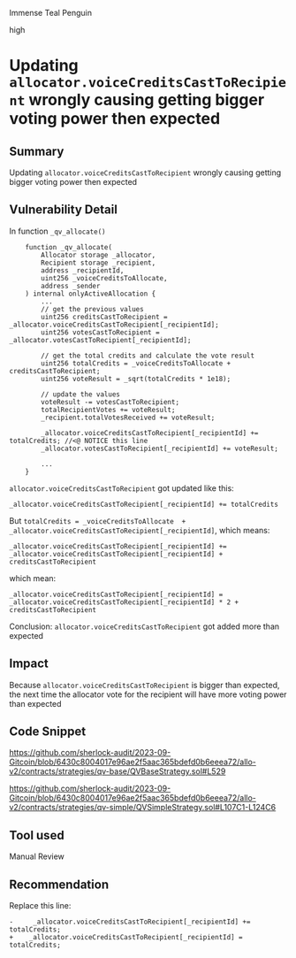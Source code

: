 Immense Teal Penguin

high

# Updating `allocator.voiceCreditsCastToRecipient` wrongly causing getting bigger voting power then expected
## Summary
Updating `allocator.voiceCreditsCastToRecipient` wrongly causing getting bigger voting power then expected
## Vulnerability Detail
In function `_qv_allocate()`
```solidity
    function _qv_allocate(
        Allocator storage _allocator,
        Recipient storage _recipient,
        address _recipientId,
        uint256 _voiceCreditsToAllocate,
        address _sender
    ) internal onlyActiveAllocation {
        ...
        // get the previous values
        uint256 creditsCastToRecipient = _allocator.voiceCreditsCastToRecipient[_recipientId];
        uint256 votesCastToRecipient = _allocator.votesCastToRecipient[_recipientId];

        // get the total credits and calculate the vote result
        uint256 totalCredits = _voiceCreditsToAllocate + creditsCastToRecipient;
        uint256 voteResult = _sqrt(totalCredits * 1e18);

        // update the values
        voteResult -= votesCastToRecipient;
        totalRecipientVotes += voteResult;
        _recipient.totalVotesReceived += voteResult;

        _allocator.voiceCreditsCastToRecipient[_recipientId] += totalCredits; //<@ NOTICE this line
        _allocator.votesCastToRecipient[_recipientId] += voteResult;

        ...
    }
```
`allocator.voiceCreditsCastToRecipient` got updated like this:
```solidity
_allocator.voiceCreditsCastToRecipient[_recipientId] += totalCredits
```
But `totalCredits = _voiceCreditsToAllocate  + _allocator.voiceCreditsCastToRecipient[_recipientId]`, which means:
```solidity
_allocator.voiceCreditsCastToRecipient[_recipientId] += _allocator.voiceCreditsCastToRecipient[_recipientId] + creditsCastToRecipient
```
which mean:
```solidity
_allocator.voiceCreditsCastToRecipient[_recipientId] = _allocator.voiceCreditsCastToRecipient[_recipientId] * 2 + creditsCastToRecipient
```

Conclusion: `allocator.voiceCreditsCastToRecipient` got added more than expected 
## Impact
Because `allocator.voiceCreditsCastToRecipient` is bigger than expected, the next time the allocator vote for the recipient will have more voting power than expected
## Code Snippet
https://github.com/sherlock-audit/2023-09-Gitcoin/blob/6430c8004017e96ae2f5aac365bdefd0b6eeea72/allo-v2/contracts/strategies/qv-base/QVBaseStrategy.sol#L529

https://github.com/sherlock-audit/2023-09-Gitcoin/blob/6430c8004017e96ae2f5aac365bdefd0b6eeea72/allo-v2/contracts/strategies/qv-simple/QVSimpleStrategy.sol#L107C1-L124C6
## Tool used

Manual Review

## Recommendation
Replace this line:
```solidity
-     _allocator.voiceCreditsCastToRecipient[_recipientId] += totalCredits;
+    _allocator.voiceCreditsCastToRecipient[_recipientId] = totalCredits;
```